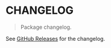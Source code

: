 # CHANGELOG

> Package changelog.

See [GitHub Releases](https://github.com/stdlib-js/math-iter-special-hacovercos/releases) for the changelog.